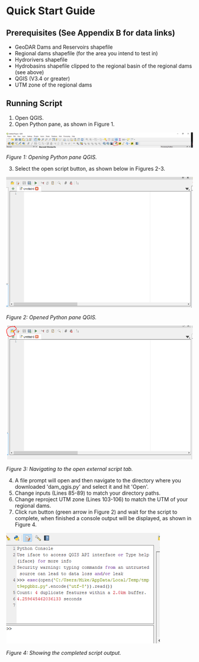 # Quick Start Guide

## Prerequisites (See Appendix B for data links)
* GeoDAR Dams and Reservoirs shapefile 
* Regional dams shapefile (for the area you intend to test in)
* Hydrorivers shapefile 
* Hydrobasins shapefile clipped to the regional basin of the regional dams (see above)
* QGIS (V3.4 or greater)
* UTM zone of the regional dams

## Running Script
1. Open QGIS.
2. Open Python pane, as shown in Figure 1.

![Figure 1](/img/qgis_py0.PNG)

*Figure 1: Opening Python pane QGIS.*

3. Select the open script button, as shown below in Figures 2-3.

![Figure 2](/img/qgis_py1.PNG)

*Figure 2: Opened Python pane QGIS.*

![Figure 3](/img/qgis_py2.PNG)

*Figure 3: Navigating to the open external script tab.*

4. A file prompt will open and then navigate to the directory where you downloaded 'dam_qgis.py' and select it and hit 'Open'.
5. Change inputs (Lines 85-89) to match your directory paths.
6. Change reproject UTM zone (Lines 103-106) to match the UTM of your regional dams.
7. Click run button (green arrow in Figure 2) and wait for the script to complete, when finished a console output will be displayed, as shown in Figure 4.

![Figure 4](/img/Script_output.PNG)

*Figure 4: Showing the completed script output.*

